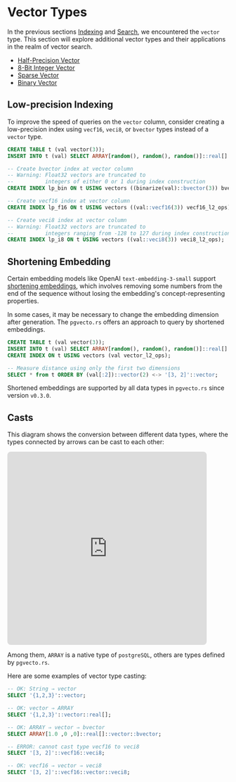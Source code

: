 # Vector Types

In the previous sections [Indexing](../usage/indexing) and [Search](../usage/search), we encountered the `vector` type. This section will explore additional vector types and their applications in the realm of vector search.

- [Half-Precision Vector](../reference/vector-types/vecf16)
- [8-Bit Integer Vector](../reference/vector-types/veci8) <Badge type="tip" text="since v0.3.0" />
- [Sparse Vector](../reference/vector-types/svector) <Badge type="tip" text="since v0.3.0" />
- [Binary Vector](../reference/vector-types/bvector) <Badge type="tip" text="since v0.3.0" />

## Low-precision Indexing <Badge type="tip" text="since v0.3.0" />

To improve the speed of queries on the `vector` column, consider creating a low-precision index using `vecf16`, `veci8`, or `bvector` types instead of a `vector` type.

```sql
CREATE TABLE t (val vector(3));
INSERT INTO t (val) SELECT ARRAY[random(), random(), random()]::real[] FROM generate_series(1, 1000);

-- Create bvector index at vector column
-- Warning: Float32 vectors are truncated to 
--          integers of either 0 or 1 during index construction
CREATE INDEX lp_bin ON t USING vectors ((binarize(val)::bvector(3)) bvector_l2_ops);

-- Create vecf16 index at vector column
CREATE INDEX lp_f16 ON t USING vectors ((val::vecf16(3)) vecf16_l2_ops);

-- Create veci8 index at vector column
-- Warning: Float32 vectors are truncated to 
--          integers ranging from -128 to 127 during index construction
CREATE INDEX lp_i8 ON t USING vectors ((val::veci8(3)) veci8_l2_ops);
```

## Shortening Embedding <Badge type="tip" text="since v0.3.0" />

Certain embedding models like OpenAI `text-embedding-3-small` support [shortening embeddings](https://openai.com/blog/new-embedding-models-and-api-updates), which involves removing some numbers from the end of the sequence without losing the embedding's concept-representing properties.

In some cases, it may be necessary to change the embedding dimension after generation. The `pgvecto.rs` offers an approach to query by shortened embeddings.

```sql
CREATE TABLE t (val vector(3));
INSERT INTO t (val) SELECT ARRAY[random(), random(), random()]::real[] FROM generate_series(1, 1000);
CREATE INDEX ON t USING vectors (val vector_l2_ops);

-- Measure distance using only the first two dimensions
SELECT * from t ORDER BY (val[:2])::vector(2) <-> '[3, 2]'::vector;
```

Shortened embeddings are supported by all data types in `pgvecto.rs` since version `v0.3.0`.

## Casts

This diagram shows the conversion between different data types, where the types connected by arrows can be cast to each other:

<iframe class="quiver-embed" src="https://q.uiver.app/?q=WzAsNyxbMywyLCJcXHRleHR7dmVjdG9yfSJdLFsyLDAsIlxcdGV4dHt2ZWNmMTZ9Il0sWzQsMCwiXFx0ZXh0e3ZlY2k4fSJdLFszLDUsIlxcdGV4dHtidmVjdG9yfSJdLFswLDIsIlxcdGV4dHtBUlJBWX0iXSxbNiwyLCJcXHRleHR7c3ZlY3Rvcn0iXSxbNywwLCJcXHRleHR7c3ZlY2YxNn0iXSxbMiwwXSxbMCwyXSxbMSwwXSxbMCwxXSxbMywwXSxbMCwzXSxbNCwwLCIiLDAseyJzdHlsZSI6eyJib2R5Ijp7Im5hbWUiOiJkb3R0ZWQifX19XSxbMCw1XSxbNSwwXSxbNiw1XSxbNSw2XSxbMCw0LCIiLDAseyJzdHlsZSI6eyJib2R5Ijp7Im5hbWUiOiJkb3R0ZWQifX19XV0=&embed" width="90%" height="440" style="border-radius: 8px; border: none;"></iframe>

Among them, `ARRAY` is a native type of `postgreSQL`, others are types defined by `pgvecto.rs`.

Here are some examples of vector type casting:
```sql
-- OK: String ⇒ vector
SELECT '{1,2,3}'::vector;

-- OK: vector ⇒ ARRAY
SELECT '{1,2,3}'::vector::real[];

-- OK: ARRAY ⇒ vector ⇒ bvector
SELECT ARRAY[1.0 ,0 ,0]::real[]::vector::bvector;

-- ERROR: cannot cast type vecf16 to veci8
SELECT '[3, 2]'::vecf16::veci8;

-- OK: vecf16 ⇒ vector ⇒ veci8
SELECT '[3, 2]'::vecf16::vector::veci8;
```
